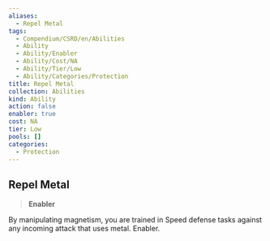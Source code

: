 ```yaml
---
aliases:
  - Repel Metal
tags:
  - Compendium/CSRD/en/Abilities
  - Ability
  - Ability/Enabler
  - Ability/Cost/NA
  - Ability/Tier/Low
  - Ability/Categories/Protection
title: Repel Metal
collection: Abilities
kind: Ability
action: false
enabler: true
cost: NA
tier: Low
pools: []
categories:
  - Protection
---
```

## Repel Metal    
>**Enabler**  
    
By manipulating magnetism, you are trained in Speed defense tasks against any incoming attack that uses metal. Enabler.